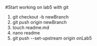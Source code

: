 #Start working on lab5 with git

1. git checkout -b newBranch
2. git push origin newBranch
3. touch readme.md
4. nano readme
5. git push --set-upstream origin onLab5

